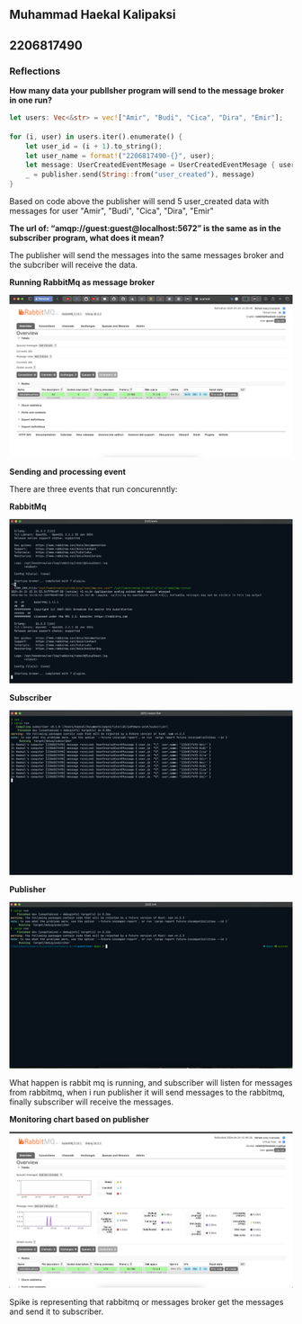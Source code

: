## Muhammad Haekal Kalipaksi

## 2206817490

### Reflections

**How many data your publlsher program will send to the message broker in one run?**

```rs
let users: Vec<&str> = vec!["Amir", "Budi", "Cica", "Dira", "Emir"];

for (i, user) in users.iter().enumerate() {
    let user_id = (i + 1).to_string();
    let user_name = format!("2206817490-{}", user);
    let message: UserCreatedEventMesage = UserCreatedEventMesage { user_id, user_name };
    _ = publisher.send(String::from("user_created"), message)
}
```

Based on code above the publisher will send 5 user_created data with messages for user "Amir", "Budi", "Cica", "Dira", "Emir"

**The url of: “amqp://guest:guest@localhost:5672” is the same as in the subscriber program, what does it mean?**

The publisher will send the messages into the same messages broker and the subcriber will receive the data.

**Running RabbitMq as message broker**

![init-raabit](images/init-rabbit.png?raw=true)

**Sending and processing event**

There are three events that run concurenntly:

**RabbitMq**

![rabbit-mq](images/rabbit-running.png)

**Subscriber**

![subscriber-running](images/subscriber-running.png)

**Publisher**

![publisher-running](images/publisher-running.png)

What happen is rabbit mq is running, and subscriber will listen for messages from rabbitmq, when i run publisher it will send messages to the rabbitmq, finally subscriber will receive the messages.

**Monitoring chart based on publisher**

![monitor](images/spike.png)

Spike is representing that rabbitmq or messages broker get the messages and send it to subscriber.
